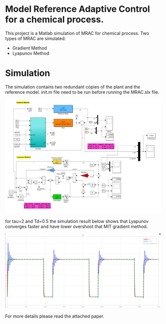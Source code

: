 # Model Reference Adaptive Control for a chemical process.




This project is a Matlab simulation of MRAC for chemical process. Two types of MRAC are simulated: 

  - Gradient Method
  - Lyapunov Method

# Simulation

The simulation contains two redundant copies of the plant and the reference model. init.m file need to be run before running the MRAC.slx file. 

![](images/mrac.PNG)

for tau=2 and Td=0.5 the simulation result below shows that Lyapunov converges faster and have lower overshoot that MIT gradient method. 

![](images/sim.PNG)


For more details please read the attached paper. 


